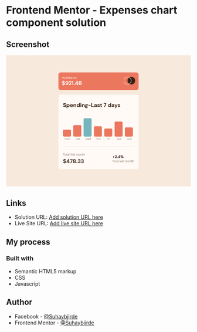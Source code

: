 # Frontend Mentor - Expenses chart component solution

## Screenshot

![](./assets/images/screenshot.png)

## Links

- Solution URL: [Add solution URL here](https://www.frontendmentor.io/solutions/expenses-chart-component-TKsLR1Cncv)
- Live Site URL: [Add live site URL here](https://chartcomponent100.netlify.app)

## My process

### Built with

- Semantic HTML5 markup
- CSS
- Javascript

## Author

- Facebook - [@Suhaybjirde](https://www.facebook.com/profile.php?id=100087769545110)
- Frontend Mentor - [@Suhaybjirde](https://www.frontendmentor.io/profile/suhaybjirde)
